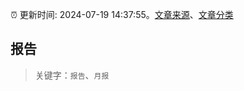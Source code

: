 :alarm_clock: 更新时间: 2024-07-19 14:37:55。[文章来源](/README.md)、[文章分类](/TAGS.md)

## 报告


> 关键字：`报告`、`月报`



